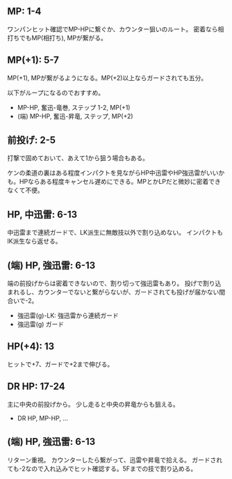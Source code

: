 ## MP: 1-4

ワンパンヒット確認でMP-HPに繋ぐか、カウンター狙いのルート。
密着なら相打ちでもMP(相打ち), MPが繋がる。

## MP(+1): 5-7

MP(+1), MPが繋がるようになる。MP(+2)以上ならガードされても五分。

以下がループになるのでおすすめ。

- MP-HP, 奮迅-竜巻, ステップ 1-2, MP(+1)
- (端) MP-HP, 奮迅-昇竜, ステップ, MP(+2)

## 前投げ: 2-5

打撃で固めておいて、あえて1から狙う場合もある。

ケンの柔道の裏はある程度インパクトを見ながらHP中迅雷やHP強迅雷がいいかも。HPならある程度キャンセル遅めにできる。MPとかLPだと微妙に密着できなくて不便。

## HP, 中迅雷: 6-13

中迅雷まで連続ガードで、LK派生に無敵技以外で割り込めない。
インパクトもlK派生なら返せる。

## (端) HP, 強迅雷: 6-13

端の前投げからは密着できないので、割り切って強迅雷もあり。
投げで割り込まれるし、カウンターでないと繋がらないが、ガードされても投げが届かない間合いで-2。

- 強迅雷(g)-LK: 強迅雷から連続ガード
- 強迅雷(g) ガード

## HP(+4): 13

ヒットで+7、ガードで+2まで伸びる。

## DR HP: 17-24

主に中央の前投げから。
少し走ると中央の昇竜からも狙える。

- DR HP, MP-HP, ...

## (端) HP, 強迅雷: 6-13

リターン重視。
カウンターしたら繋がって、迅雷や昇竜で拾える。
ガードされても-2なので入れ込みでヒット確認する。5Fまでの技で割り込める。
